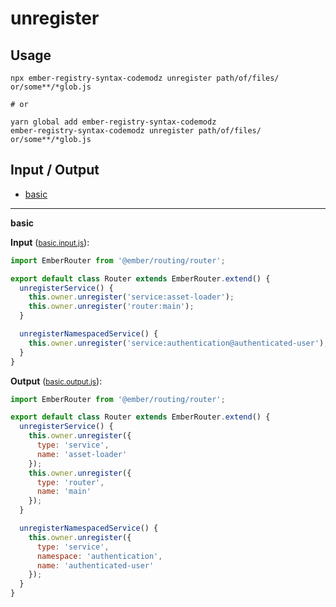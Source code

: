 # unregister


## Usage

```
npx ember-registry-syntax-codemodz unregister path/of/files/ or/some**/*glob.js

# or

yarn global add ember-registry-syntax-codemodz
ember-registry-syntax-codemodz unregister path/of/files/ or/some**/*glob.js
```

## Input / Output

<!--FIXTURES_TOC_START-->
* [basic](#basic)
<!--FIXTURES_TOC_END-->

<!--FIXTURES_CONTENT_START-->
---
<a id="basic">**basic**</a>

**Input** (<small>[basic.input.js](transforms/unregister/__testfixtures__/basic.input.js)</small>):
```js
import EmberRouter from '@ember/routing/router';

export default class Router extends EmberRouter.extend() {
  unregisterService() {
    this.owner.unregister('service:asset-loader');
    this.owner.unregister('router:main');
  }

  unregisterNamespacedService() {
    this.owner.unregister('service:authentication@authenticated-user');
  }
}

```

**Output** (<small>[basic.output.js](transforms/unregister/__testfixtures__/basic.output.js)</small>):
```js
import EmberRouter from '@ember/routing/router';

export default class Router extends EmberRouter.extend() {
  unregisterService() {
    this.owner.unregister({
      type: 'service',
      name: 'asset-loader'
    });
    this.owner.unregister({
      type: 'router',
      name: 'main'
    });
  }

  unregisterNamespacedService() {
    this.owner.unregister({
      type: 'service',
      namespace: 'authentication',
      name: 'authenticated-user'
    });
  }
}

```
<!--FIXTURES_CONTENT_END-->